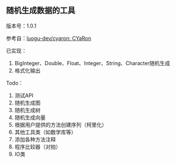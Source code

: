 ## 随机生成数据的工具

版本号：1.0.1

参考自：[luogu-dev/cyaron: CYaRon](https://github.com/luogu-dev/cyaron)

已实现：
1. BigInteger、Double、Float、Integer、String、Character随机生成
2. 格式化输出

Todo：
1. 测试API
2. 随机生成图
3. 随机生成树
4. 随机生成向量
5. 根据用户提供的方法创建序列（柯里化）
6. 其他工具类（如数学库等）
7. 添加各种方法注释
8. 程序比较器（对拍）
9. IO类
